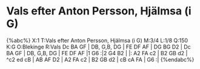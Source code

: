 # Vals efter Anton Persson, Hjälmsa (i G)

{%abc%}
X:1
T:Vals efter Anton Persson, Hjälmsa (i G)
M:3/4
L:1/8
Q:150  
K:G
O:Blekinge
R:Vals
Dc BA GF | DB, G,B, DG | FE DF AF | DG BG D2 | Dc BA GF | DB, G,B, DG | FE DF AF |1 G6 :|2 G4 B2 | 
|: A2 FA c2 | B2 GB d2 | ^c2 ed cB | AB AF D2 | A2 FA c2 | B2 GB d2 | cB cA FA | G6 :| 
{%endabc%}
